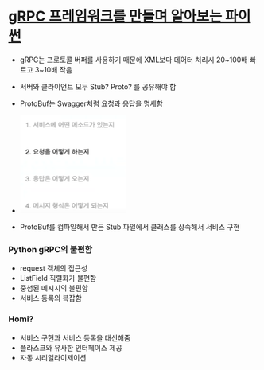 # [gRPC 프레임워크를 만들며 알아보는 파이썬](https://pycon.kr/2020/program/talk/19)
* gRPC는 프로토콜 버퍼를 사용하기 때문에 XML보다 데어터 처리시 20~100배 빠르고 3~10배 작음
* 서버와 클라이언트 모두 Stub? Proto? 를 공유해야 함

* ProtoBuf는 Swagger처럼 요청과 응답을 명세함
* ![](./statics/8.png)

* ProtoBuf를 컴파일해서 만든 Stub 파일에서 클래스를 상속해서 서비스 구현
### Python gRPC의 불편함
* request 객체의 접근성
 * ListField 직렬화가 불편함
* 중첩된 메시지의 불편함
* 서비스 등록의 복잡함

### Homi?
* 서비스 구현과 서비스 등록을 대신해줌
* 플라스크와 유사한 인터페이스 제공
* 자동 시리얼라이제이션
